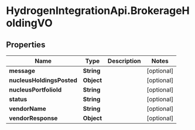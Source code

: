 # HydrogenIntegrationApi.BrokerageHoldingVO

## Properties
Name | Type | Description | Notes
------------ | ------------- | ------------- | -------------
**message** | **String** |  | [optional] 
**nucleusHoldingsPosted** | **Object** |  | [optional] 
**nucleusPortfolioId** | **String** |  | [optional] 
**status** | **String** |  | [optional] 
**vendorName** | **String** |  | [optional] 
**vendorResponse** | **Object** |  | [optional] 


